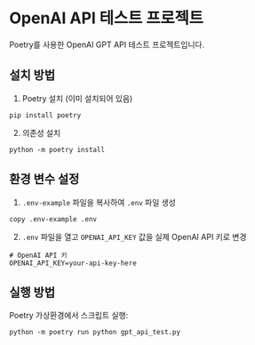 # OpenAI API 테스트 프로젝트

Poetry를 사용한 OpenAI GPT API 테스트 프로젝트입니다.

## 설치 방법

1. Poetry 설치 (이미 설치되어 있음)
```
pip install poetry
```

2. 의존성 설치
```
python -m poetry install
```

## 환경 변수 설정

1. `.env-example` 파일을 복사하여 `.env` 파일 생성
```
copy .env-example .env
```

2. `.env` 파일을 열고 `OPENAI_API_KEY` 값을 실제 OpenAI API 키로 변경
```
# OpenAI API 키
OPENAI_API_KEY=your-api-key-here
```

## 실행 방법

Poetry 가상환경에서 스크립트 실행:
```
python -m poetry run python gpt_api_test.py
``` 